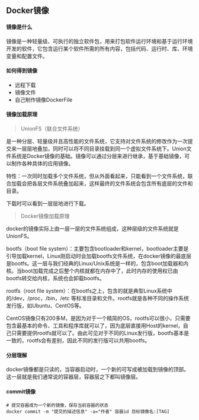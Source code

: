 ## Docker镜像

#### **镜像是什么**

镜像是一种轻量级、可执行的独立软件包，用来打包软件运行环境和基于运行环境开发的软件，它包含运行某个软件所需的所有内容，包括代码、运行时、库、环境变量和配置文件。

#### **如何得到镜像**

* 远程下载
* 镜像文件
* 自己制作镜像DockerFile

#### **镜像加载原理**

> UnionFS（联合文件系统）

是一种分层、轻量级并且高性能的文件系统，它支持对文件系统的修改作为一次提交来一层层地叠加，同时可以将不同目录挂载到同一个虚拟文件系统下。Union文件系统是Docker镜像的基础。镜像可以通过分层来进行继承，基于基础镜像，可以制作各种具体的应用镜像。

特性：一次同时加载多个文件系统，但从外面看起来，只能看到一个文件系统，联合加载会把各层文件系统叠加起来，这样最终的文件系统会包含所有底层的文件和目录。

下载时可以看到一层层地进行下载。

> Docker镜像加载原理

docker的镜像实际上由一层一层的文件系统组成，这种层级的文件系统就是UnionFS。

bootfs（boot file system）：主要包含bootloader和kernel，bootloader主要是引导加载kernel，Linux刚启动时会加载bootfs文件系统，在docker镜像的最底层是bootfs。这一层与我们经典的Linux/Unix系统是一样的，包含boot加载器和内核。当boot加载完成之后整个内核就都在内存中了，此时内存的使用权已由bootfs转交给内核，系统也会卸载bootfs。

rootfs（root file system）：在bootfs之上，包含的就是典型Linux系统中的/dev，/proc，/bin，/etc 等标准目录和文件。rootfs就是各种不同的操作系统发行版，如Ubuntu、CentOS等。

CentOS镜像只有200多M，是因为对于一个精简的OS，rootfs可以很小，只需要包含最基本的命令、工具和程序库就可以了，因为底层直接用Host的kernel，自己只需要提供rootfs就可以了。由此可见对于不同的Linux发行版，bootfs基本是一致的，rootfs会有差别，因此不同的发行版可以共用bootfs。

#### **分层理解**

docker镜像都是只读的，当容器启动时，一个新的可写成被加载到镜像的顶部。这一层就是我们通常说的容器层，容器层之下都叫镜像层。

#### commit镜像

```shell
# 提交容器成为一个新的镜像，保存当前容器的状态
docker commit -m "提交的描述信息" -a="作者" 容器id 目标镜像名:[TAG]
```

